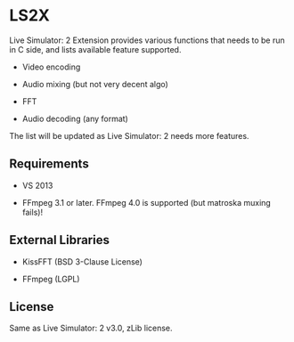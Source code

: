 LS2X
====

Live Simulator: 2 Extension provides various functions that needs to be run in C side, and lists available feature supported.

* Video encoding

* Audio mixing (but not very decent algo)

* FFT

* Audio decoding (any format)

The list will be updated as Live Simulator: 2 needs more features.

Requirements
------------

* VS 2013

* FFmpeg 3.1 or later. FFmpeg 4.0 is supported (but matroska muxing fails)!

External Libraries
------------------

* KissFFT (BSD 3-Clause License)

* FFmpeg (LGPL)

License
-------

Same as Live Simulator: 2 v3.0, zLib license.
